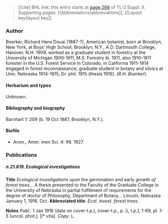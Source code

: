 > [!cite] BHL link: this entry starts at [page 266](https://www.biodiversitylibrary.org/item/103859#page/276/mode/1up) of TL-2 Suppl. II.
> Supporting pages: [[Abbreviations|abbreviations]], [[Layout key|layout key]].

### Author

Boerker, Richard Hans Douai (1887-?), American botanist, born at Brooklyn, New York, at Boys' High School, Brooklyn, N.Y., A.D. Dartmouth College, Hanover, N.H. 1909, worked as a graduate student in forestry at the University of Michigan 1909-1911, M.S. Forestry ib. 1911, also 1910-1911 forester in the U.S. Forest Service in Colorado, in California 1911-1914 engaged in forest reconnaissance, graduate student in botany and silvics at Univ. Nebraska 1914-1915, Dr. phil. 1915 (thesis 1916). (*R.H. Boerker*).

#### Herbarium and types

Unknown.

#### Bibliography and biography

Barnhart 1: 209 (b. 19 Oct 1887, Brooklyn, N.Y.).

#### Biofile

- Anon., Amer. men Sci. 4: 98. 1927.

### Publications

##### n.21.819. Ecological investigations

**Title**
*Ecological investigations* upon the germination and early *growth of forest trees*... A thesis presented to the Faculty of the Graduate College in the University of Nebraska in partial fulfillment of requirements for the degree of doctor of Philosophy, Department of Botany... Lincoln, Nebraska January 1, 1916. Oct.
**Abbreviated title**: *Ecol. invest. forest trees*.

**Notes**
*Publ*.: 1 Jan 1916 (date on cover-t.p.), cover-t.p., p. \[i, t.p.\], 1-89, *pl. 1-5* (uncol. phot.), \[i\* vita\]. *Copy*: L.

